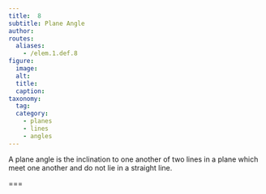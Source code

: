```yaml
---
title:  8
subtitle: Plane Angle
author:
routes:
  aliases:
    - /elem.1.def.8
figure:
  image:
  alt:
  title:
  caption:
taxonomy:
  tag:
  category:
    - planes
    - lines
    - angles
---
```


A <term>plane angle</term> is the inclination to one another of two lines in a plane which meet one another and do not lie in a straight line.

===
